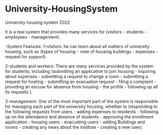 # University-HousingSystem



University housing system
2022

It is a real system that provides many services for (visitors - students - employees - management).

-System Features:
1-visitors: he can learn about all matters of university housing, such as (types of housing - view of housing buildings - expenses - request for support).

2-students and workers: There are many services provided by the system for students, including (submitting an application to join housing - inquiring about expenses - submitting a request to change a room - submitting a request for hosting - submitting an evacuation request - filing a complaint - providing an excuse for absence from housing - the profile - following up all its requests ).

3-management: One of the most important part of the system is responsible for managing each part of the university housing, whether to (responding to the following requests from users - adding expenses to residents - following up on the attendance and absence of students - approving the enrollment application - housing users - evacuating users - adding Buildings and rooms - creating any news about the institute - creating a new user).

